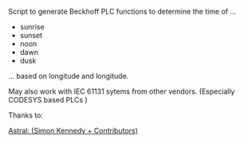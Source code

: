 Script to generate Beckhoff PLC functions to determine the time of ...  
* sunrise
* sunset
* noon  
* dawn 
* dusk 

... based on longitude and longitude.


May also work with IEC 61131 sytems from other vendors. (Especially CODESYS based PLCs )

Thanks to:  

[Astral: (Simon Kennedy + Contributors) ](https://github.com/sffjunkie/astral/)

 